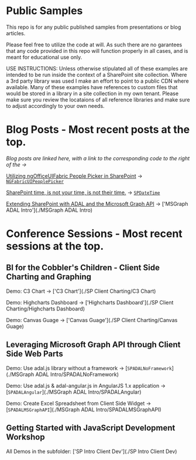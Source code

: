 # Public Samples
This repo is for any public published samples from presentations or blog articles.

Please feel free to utilize the code at will.  As such there are no garantees that any code provided in this repo will function properly in all cases, and is meant for educational use only.

USE INSTRUCTIONS: Unless otherwise stipulated all of these examples are intended to be run inside the context of a SharePoint site collection. Where a 3rd party library was used I make an effort to point to a public CDN where available. Many of these examples have references to custom files that would be stored in a library in a site collection in my own tenant.  Please make sure you review the locataions of all reference libraries and make sure to adjust accordingly to your own needs.

# Blog Posts - Most recent posts at the top.

*Blog posts are linked here, with a link to the corresponding code to the right of the ->*

[Utilizing ngOfficeUIFabric People Picker in SharePoint](http://wp.me/p7UKup-5v) -> [`NGFabricUIPeoplePicker`](./NGFabricUIPeoplePicker)

[SharePoint time, is not your time, is not their time.](http://wp.me/p7UKup-5a) -> [`SPDateTime`](./SPDateTime)

[Extending SharePoint with ADAL and the Microsoft Graph API](http://wp.me/p7UKup-28) -> ['MSGraph ADAL Intro'](./MSGraph ADAL Intro)

# Conference Sessions - Most recent sessions at the top.

## BI for the Cobbler's Children - Client Side Charting and Graphing

Demo: C3 Chart -> ['C3 Chart'](./SP Client Charting/C3 Chart)

Demo: Highcharts Dashboard -> ['Highcharts Dashboard'](./SP Client Charting/Highcharts Dashboard)

Demo: Canvas Guage -> ['Canvas Guage'](./SP Client Charting/Canvas Guage)

## Leveraging Microsoft Graph API through Client Side Web Parts

Demo: Use adal.js library without a framework -> [`SPADALNoFramework`](./MSGraph ADAL Intro/SPADALNoFramework)

Demo: Use adal.js & adal-angular.js in AngularJS 1.x application -> [`SPADALAngular`](./MSGraph ADAL Intro/SPADALAngular) 

Demo: Create Excel Spreadsheet from Client Side Widget -> [`SPADALMSGraphAPI`](./MSGraph ADAL Intro/SPADALMSGraphAPI)

## Getting Started with JavaScript Development Workshop

All Demos in the subfolder: ['SP Intro Client Dev'](./SP Intro Client Dev)




